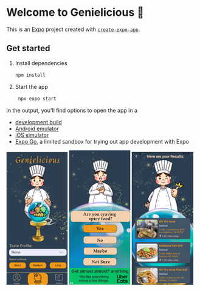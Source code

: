 # Welcome to Genielicious 👋

This is an [Expo](https://expo.dev) project created with [`create-expo-app`](https://www.npmjs.com/package/create-expo-app).

## Get started

1. Install dependencies

   ```bash
   npm install
   ```

2. Start the app

   ```bash
    npx expo start
   ```

In the output, you'll find options to open the app in a

- [development build](https://docs.expo.dev/develop/development-builds/introduction/)
- [Android emulator](https://docs.expo.dev/workflow/android-studio-emulator/)
- [iOS simulator](https://docs.expo.dev/workflow/ios-simulator/)
- [Expo Go](https://expo.dev/go), a limited sandbox for trying out app development with Expo

<p float="left">
  <img src="https://raw.githubusercontent.com/Ratio-plusplus/Genielicious/refs/heads/main/README_imgs/home_page.png" width="32%" />
  <img src="https://raw.githubusercontent.com/Ratio-plusplus/Genielicious/refs/heads/main/README_imgs/question_page.png" width="32%" /> 
  <img src="https://raw.githubusercontent.com/Ratio-plusplus/Genielicious/refs/heads/main/README_imgs/results_page.png" width="32%" />
</p>